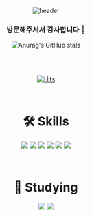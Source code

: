 <div align="center">
 
![header](https://capsule-render.vercel.app/api?type=waving&color=865DFF&height=300&section=header&text=Welcome%20&fontSize=90&fontColor=191825)
### 방문해주셔서 감사합니다 🙌
  
![Anurag's GitHub stats](https://github-readme-stats.vercel.app/api?username=Teddy9802&show_icons=true&theme=radical)

<br/>
<br/>
  
[![Hits](https://hits.seeyoufarm.com/api/count/incr/badge.svg?url=https%3A%2F%2Fgithub.com%2FTeddy9802&count_bg=%23FF7600&title_bg=%23000000&icon=github.svg&icon_color=%23E7E7E7&title=hits&edge_flat=false)](https://hits.seeyoufarm.com)
 
<br/>
 
# 🛠️ Skills 
<img src="https://img.shields.io/badge/Javascript-F7DF1E?style=flat-square&logo=Javascript&logoColor=black"/> <img src="https://img.shields.io/badge/Typescript-3178C6?style=flat-square&logo=Typescript&logoColor=black"/> <img src="https://img.shields.io/badge/GraphQL-E10098?style=flat-square&logo=GraphQL&logoColor=black"/> <img src="https://img.shields.io/badge/MySQL-4479A1?style=flat-square&logo=MySQL&logoColor=black"/> <img src="https://img.shields.io/badge/Docker-2496ED?style=flat-square&logo=docker&logoColor=black"/> <img src="https://img.shields.io/badge/NestJS-E0234E?style=flat-square&logo=NestJS&logoColor=black"/>

<br/>

# 📝 Studying 
<img src="https://img.shields.io/badge/Java-F7DF1E?style=flat-square&logo=Java&logoColor=black"/> <img src="https://img.shields.io/badge/Spring Boot-6DB33F?style=flat-square&logo=Spring Boot&logoColor=black"/>
</div>
